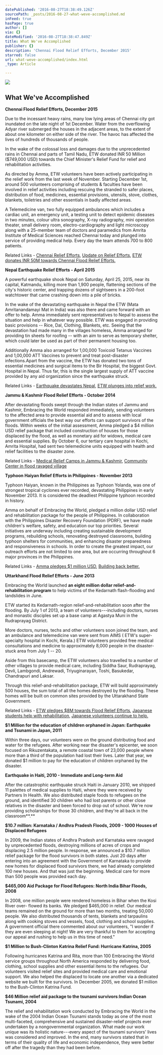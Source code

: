 ```yaml
---
datePublished: '2016-08-27T18:38:49.126Z'
sourcePath: _posts/2016-08-27-what-weve-accomplished.md
inFeed: true
hasPage: true
author: []
via: {}
dateModified: '2016-08-27T18:38:47.849Z'
title: What We've Accomplished
publisher: {}
description: 'Chennai Flood Relief Efforts, December 2015'
starred: false
url: what-weve-accomplished/index.html
_type: Article

---
```

![](https://the-grid-user-content.s3-us-west-2.amazonaws.com/965f6c6b-0224-4a1f-9a27-c86f7fe31c26.png)

## What We've Accomplished

**Chennai Flood Relief Efforts, December 2015**

Due to the incessant heavy rains, many low lying areas of Chennai city got inundated on the late night of 1st December. Water from the overflowing Adyar river submerged the houses in the adjacent areas, to the extent of about one kilometer on either side of the river. The havoc has affected the lives of hundreds of thousands of people.

In the wake of the colossal loss and damages due to the unprecedented rains in Chennai and parts of Tamil Nadu, ETW donated INR 50 Million ($749,000 USD) towards the Chief Minister's Relief Fund for relief and rehabilitation activities.

As directed by Amma, ETW volunteers have been actively participating in the relief work from the last week of November. Starting December 1st, around 500 volunteers comprising of students & faculties have been involved in relief activities including rescuing the stranded to safer places, distribution of food, medicines, essential provisions, utensils, stove, clothes, blankets, toiletries and other essentials in badly affected areas.

A Telemedicine van, two fully equipped ambulances which includes a cardiac unit, an emergency unit, a testing unit to detect epidemic diseases in two minutes, colour ultra sonography, X-ray radiography, mini operation theater, small delivery room, electro-cardiography and light microscopy along with a 25-member team of doctors and paramedics from Amrita Institute of Medical Sciences reached Chennai today and plunged into service of providing medical help. Every day the team attends 700 to 800 patients.

Related Links - [Chennai Relief Efforts][0], [Update on Relief Efforts][1], [ETW donates INR 50M towards Chennai Flood Relief Efforts.][2]

**Nepal Earthquake Relief Efforts - April 2015**

A powerful earthquake shook Nepal on Saturday, April 25, 2015, near its capital, Katmandu, killing more than 1,900 people, flattening sections of the city's historic center, and trapping dozens of sightseers in a 200-foot watchtower that came crashing down into a pile of bricks.

In the wake of the devastating earthquake in Nepal the ETW (Mata Amritanandamayi Mat in India) was also there and came forward with an offer to help. Amma immediately sent representatives to Nepal to assess the situation and help in whatever way possible. ETW was engaged in providing basic provisions -- Rice, Dal, Clothing, Blankets, etc. Seeing that the devastation had made many in the villages homeless, Amma arranged for providing tin sheets for roofing -- with an aim to serve as temporary shelter, which could later be used as part of their permanent housing too.

Additionally Amma also arranged for 1,00,000 Toxicoid Tetanus Vaccines and 1,00,000 ATT Vaccines to prevent and treat post-disaster infections.Apart from the vaccine, the ETW has donated two tons of essential medicines and surgical items to the Bir Hospital, the biggest Govt. Hospital in Nepal. Thus far, this is the single largest supply of ATT vaccine provided by any aid organization since the earthquake struck.

Related Links - [Earthquake devastates Nepal][3], [ETW plunges into relief work.][4]

**Jammu & Kashmir Flood Relief Efforts - October 2014**

After devastating floods swept through the Indian states of Jammu and Kashmir, Embracing the World responded immediately, sending volunteers to the affected area to provide essential aid and to assess with local government officials the best way our efforts can support survivors of the floods. Within weeks of the initial assessment, Amma pledged a $4 million USD relief package that included construction of houses for those displaced by the flood, as well as monetary aid for widows, medical care and essential supplies. By October 6, our tertiary care hospital in Kochi, Amrita Hospital, had sent two telemedicine units equipped with health and relief facilities to the disaster zone.

Related Links - [Medical Relief Camps in Jammu & Kashmir][5], [Community Center in flood ravaged village][6]

**Typhoon Haiyan Relief Efforts in Philippines - November 2013**

Typhoon Haiyan, known in the Philippines as Typhoon Yolanda, was one of strongest tropical cyclones ever recorded, devastating Philippines in early November 2013\. It is considered the deadliest Philippine typhoon recorded in history.

Amma on behalf of Embracing the World, pledged a million dollar USD relief and rehabilitation package for the people of Philippines. In collaboration with the Philippines Disaster Recovery Foundation (PDRF), we have made children's welfare, safety, and education our top priorities. Several initiatives are underway including creating sustainable development programs, rebuilding schools, renovating destroyed classrooms, building typhoon shelters for communities, and enhancing disaster preparedness and responsiveness in schools. In order to create the greatest impact, our outreach efforts are not limited to one area, but are occurring throughout 6 major provinces in the Philippines.

Related Links - [Amma pledges $1 million USD][7], [Building back better.][8]

**Uttarkhand Flood Relief Efforts - June 2013**

Embracing the World launched **an eight million dollar relief-and-rehabilitation program** to help victims of the Kedarnath flash-flooding and landslides in June.

ETW started its Kedarnath-region relief-and-rehabilitation soon after the flooding. By July 1 of 2013, a team of volunteers---including doctors, nurses and monastic disciples set up a base camp at Agastya Muni in the Rudraprayag District.

More doctors, nurses, techs and other volunteers soon joined the team, and an ambulance and telemedicine van were sent from AIMS ( ETW's super-specialty hospital in Kochi, Kerala.) ETW volunteers provided free medical consultations and medicine to approximately 8,000 people in the disaster-stuck area from July 1 -- 20\.

Aside from this basecamp, the ETW volunteers also travelled to a number of other villages to provide medical care, including Siddha Saur, Rudraprayag, Devli, Lambgondi, Andrewadi, Triyuginarayan, Toshi, Basukedar, Chandrapuri and Laksar.

Through this relief-and-rehabilitation package, ETW will build approximately 500 houses, the sum total of all the homes destroyed by the flooding. These homes will be built on common sites provided by the Uttarakhand State Government.

Related Links - [ETW pledges $8M towards Flood Relief Efforts][9], [Japanese students help with rehabilitation][10], [Japanese volunteers continue to help.][11]

**$1 Million for the education of children orphaned in Japan: Earthquake and Tsunami in Japan, 2011**

Within three days, our volunteers were on the ground distributing food and water for the refugees. After working near the disaster's epicenter, we soon focused on Rikuzentakata, a remote coastal town of 23,000 people where more than a third of the population had lost their lives. Later that year, we donated $1 million to pay for the education of children orphaned by the disaster.

**Earthquake in Haiti, 2010 - Immediate and Long-term Aid**

After the catastrophic earthquake struck Haiti in January 2010, we shipped 11 palettes of medical supplies to Haiti, where they were received by Partners In Health. We also distributed staple foods to refugees on the ground, and identified 30 children who had lost parents or other close relatives in the disaster and been forced to drop out of school. We're now providing scholarships for those 30 children, and they're all back in the classroom**.**

**$10.7 million: Karnataka / Andhra Pradesh Floods, 2009 - 1000 Houses of Displaced Refugees**

In 2009, the Indian states of Andhra Pradesh and Karnataka were ravaged by unprecedented floods, destroying millions of acres of crops and displacing 2.5 million people. In response, we announced a $10.7 million relief package for the flood survivors in both states. Just 20 days after entering into an agreement with the Government of Karnataka to provide new homes for displaced flood survivors there, we had already completed 100 new houses. And that was just the beginning. Medical care for more than 500 people was provided each day.

**$465,000 Aid Package for Flood Refugees: North India Bihar Floods, 2008**

In 2008, one million people were rendered homeless in Bihar when the Kosi River over- flowed its banks. We pledged $465,000 in relief. Our medical teams remained on the ground for more than two months, treating 50,000 people. We also distributed thousands of tents, blankets and tarpaulins along with cooking stoves and vessels, food, clothing and school supplies. A government official there commented about our volunteers, "I wonder if they are even sleeping at night! We are very thankful to them for accepting our appeal and rushing to help us in this time of need."

**$1 Million to Bush-Clinton Katrina Relief Fund: Hurricane Katrina, 2005**

Following hurricanes Katrina and Rita, more than 100 Embracing the World service groups throughout North America responded by delivering food, clothing, school supplies and other essential items to the refugees. Our volunteers visited relief sites and provided medical care and emotional support. We also helped the displaced to locate one another via a dedicated website we built for the survivors. In December 2005, we donated $1 million to the Bush-Clinton Katrina Fund.

**$46 Million relief aid package to the tsunami survivors**:**Indian Ocean Tsunami, 2004**

The relief and rehabilitation work conducted by Embracing the World in the wake of the 2004 Indian Ocean Tsunami stands today as one of the most multi-faceted, comprehensive and sustained disaster-relief projects ever undertaken by a nongovernmental organization. What made our work unique was its holistic nature---every aspect of the tsunami survivors' lives was considered and improved. In the end, many survivors stated that in terms of their quality of life and economic independence, they were better off after the tragedy than they had been before.

[0]: http://amma.org/news/flood-relief-chennai
[1]: http://amma.org/news/update-chennai-flood-relief-efforts
[2]: http://amma.org/news/chennai-flood-relief-efforts-continue
[3]: http://amma.org/news/embracing-world-starts-relief-efforts-nepal-disaster
[4]: http://amma.org/news/nepal-earthquake-relief-efforts
[5]: http://amma.org/news/medical-relief-camps-jammu-and-kashmir-flood-survivors
[6]: http://amma.org/news/community-center-flood-ravaged-village
[7]: http://amma.org/news/amma-dedicates-2-million-aid-philippines
[8]: http://amma.org/news/building-back-better
[9]: http://amma.org/news/8m-flood-relief-victims-kedarnath-flood
[10]: http://amma.org/news/japanese-student-volunteer-rehabilitation-kedarnath
[11]: http://amma.org/news/japanese-students-help-rebuild-after-indian-floods